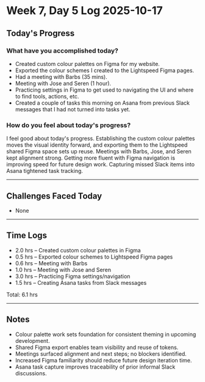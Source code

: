 # Week 7, Day 5 Log 2025-10-17

## Today's Progress

### What have you accomplished today?

-   Created custom colour palettes on Figma for my website.
-   Exported the colour schemes I created to the Lightspeed Figma pages.
-   Had a meeting with Barbs (35 mins).
-   Meeting with Jose and Seren (1 hour).
-   Practicing settings in Figma to get used to navigating the UI and where to find tools, actions, etc.
-   Created a couple of tasks this morning on Asana from previous Slack messages that I had not turned into tasks yet.

### How do you feel about today's progress?

I feel good about today's progress. Establishing the custom colour palettes moves the visual identity forward, and exporting them to the Lightspeed shared Figma space sets up reuse. Meetings with Barbs, Jose, and Seren kept alignment strong. Getting more fluent with Figma navigation is improving speed for future design work. Capturing missed Slack items into Asana tightened task tracking.

---

## Challenges Faced Today

-   None

---

## Time Logs

-   2.0 hrs – Created custom colour palettes in Figma
-   0.5 hrs – Exported colour schemes to Lightspeed Figma pages
-   0.6 hrs – Meeting with Barbs
-   1.0 hrs – Meeting with Jose and Seren
-   3.0 hrs – Practicing Figma settings/navigation
-   1.5 hrs – Creating Asana tasks from Slack messages

Total: 6.1 hrs

---

## Notes

-   Colour palette work sets foundation for consistent theming in upcoming development.
-   Shared Figma export enables team visibility and reuse of tokens.
-   Meetings surfaced alignment and next steps; no blockers identified.
-   Increased Figma familiarity should reduce future design iteration time.
-   Asana task capture improves traceability of prior informal Slack discussions.
